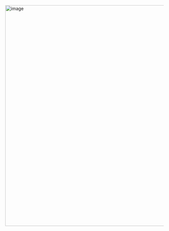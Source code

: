 <img width="966" height="699" alt="image" src="https://github.com/user-attachments/assets/0073b5db-22b5-486c-ba33-4ccecc59dce2" />

